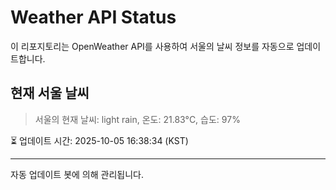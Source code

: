 
# Weather API Status

이 리포지토리는 OpenWeather API를 사용하여 서울의 날씨 정보를 자동으로 업데이트합니다.

## 현재 서울 날씨
> 서울의 현재 날씨: light rain, 온도: 21.83°C, 습도: 97%

⏳ 업데이트 시간: 2025-10-05 16:38:34 (KST)

---
자동 업데이트 봇에 의해 관리됩니다.
